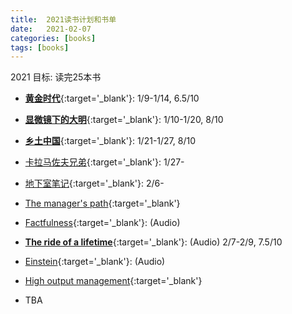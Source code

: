 ```yaml
---
title:  2021读书计划和书单
date:   2021-02-07
categories: [books]
tags: [books]
---
```

2021 目标: 读完25本书
  
- [**黄金时代**](https://book.douban.com/subject/1089243//){:target='_blank'}: 1/9-1/14, 6.5/10

- [**显微镜下的大明**](https://book.douban.com/subject/30414743/){:target='_blank'}: 1/10-1/20, 8/10

- [**乡土中国**](https://book.douban.com/subject/1795079/){:target='_blank'}: 1/21-1/27, 8/10

- [卡拉马佐夫兄弟](https://book.douban.com/subject/6313496/){:target='_blank'}: 1/27-

- [地下室笔记](https://book.douban.com/subject/34990839/){:target='_blank'}: 2/6-

- [The manager's path](https://www.goodreads.com/book/show/33369254-the-manager-s-path){:target='_blank'}

- [Factfulness](https://www.goodreads.com/book/show/34890015-factfulness){:target='_blank'}: (Audio)

- [**The ride of a lifetime**](https://www.goodreads.com/book/show/44525305-the-ride-of-a-lifetime){:target='_blank'}: (Audio) 2/7-2/9, 7.5/10

- [Einstein](https://www.goodreads.com/book/show/10884.Einstein){:target='_blank'}: (Audio)

- [High output management](https://www.goodreads.com/book/show/324750.High_Output_Management){:target='_blank'}

- TBA
